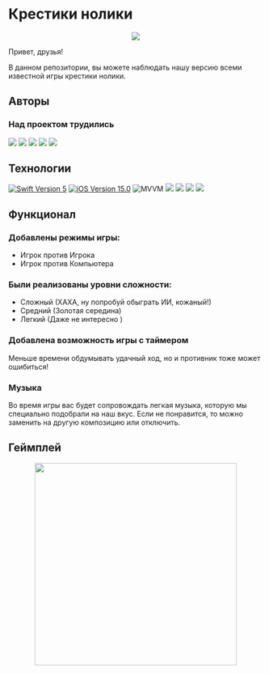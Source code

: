 # Крестики нолики 

<p align="center">
  <img src="https://github.com/user-attachments/assets/950354a0-5d5c-4a11-934c-18914efc67eb">
</p>


Привет, друзья! 

В данном репозитории, вы можете наблюдать нашу версию всеми известной игры крестики нолики.

## Авторы
### Над проектом трудились
<p align="left"> 
<a href="https://github.com/denisgindulin">
<img src="https://img.shields.io/badge/denisgindulin-Teamleader-pink"/></a>
<a href="https://github.com/13NotReal13">
<img src="https://img.shields.io/badge/13NotReal13-red"/></a>
<a href="https://github.com/DaNiIlaIoS">
<img src="https://img.shields.io/badge/DaNiIlaIoS-green"/></a>
<a href="https://github.com/pashaGriDev">
<img src="https://img.shields.io/badge/pashaGriDev-blue"/></a>
<a href="https://github.com/Igor1901">
<img src="https://img.shields.io/badge/Igor1901-purple"/></a>
</p>

## Технологии 
<p align="left"> 
<a href="https://swift.org">
<img src="https://img.shields.io/badge/Swift-5-orange" alt="Swift Version 5" /></a>
<a href="https://developer.apple.com/ios/">
<img src="https://img.shields.io/badge/iOS-15.0%2B-success" alt="iOS Version 15.0"/></a>
<img src="https://img.shields.io/badge/MVVM-ff69b4" alt="MVVM" /></a>
<img src="https://img.shields.io/badge/SwiftUI-blue"/></a>
<img src="https://img.shields.io/badge/UserDefaults-red"/></a>
<img src="https://img.shields.io/badge/NavigationBackport-gray"/></a>
<img src="https://img.shields.io/badge/Swift Package Manage-yellow"/></a>
</p>

## Функционал

### Добавлены режимы игры:
* Игрок против Игрока
* Игрок против Компьютера

### Были реализованы уровни сложности:
* Сложный (ХАХА, ну попробуй обыграть ИИ, кожаный!)
* Средний (Золотая середина) 
* Легкий (Даже не интересно )

### Добавлена возможность игры с таймером
Меньше времени обдумывать удачный ход, но и противник тоже может ошибиться!

### Музыка
Во время игры вас будет сопровождать легкая музыка, которую мы специально подобрали на наш вкус. 
Если не понравится, то можно заменить на другую композицию или отключить. 

## Геймплей

<p align="center">
  <img src="https://github.com/user-attachments/assets/21535a3c-e9bc-449f-81da-23f3bf500cfe" width="400">
</p>



